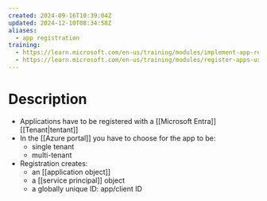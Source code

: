 ```yaml
---
created: 2024-09-16T10:39:04Z
updated: 2024-12-10T08:34:58Z
aliases:
  - app registration
training:
  - https://learn.microsoft.com/en-us/training/modules/implement-app-registration/
  - https://learn.microsoft.com/en-us/training/modules/register-apps-use-microsoft-entra-id/
---
```

# Description
- Applications have to be registered with a [[Microsoft Entra]] [[Tenant|tentant]]
- In the [[Azure portal]] you have to choose for the app to be:
	- single tenant
	- multi-tenant
- Registration creates:
	- an [[application object]]
	- a [[service principal]] object
	- a globally unique ID: app/client ID
